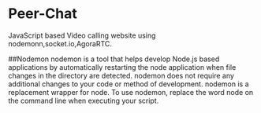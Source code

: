 # Peer-Chat
JavaScript based Video calling website using nodemonn,socket.io,AgoraRTC.

##Nodemon
nodemon is a tool that helps develop Node.js based applications by automatically restarting the node application when file changes in the directory are detected.
nodemon does not require any additional changes to your code or method of development. nodemon is a replacement wrapper for node. To use nodemon, replace the word node on the command line when executing your script.

